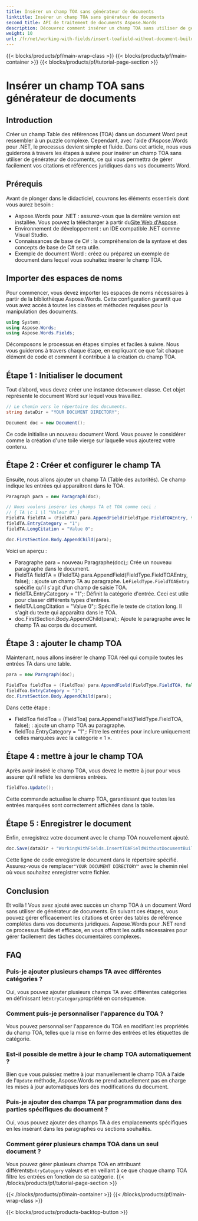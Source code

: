 ```yaml
---
title: Insérer un champ TOA sans générateur de documents
linktitle: Insérer un champ TOA sans générateur de documents
second_title: API de traitement de documents Aspose.Words
description: Découvrez comment insérer un champ TOA sans utiliser de générateur de documents dans Aspose.Words pour .NET. Suivez notre guide étape par étape pour gérer efficacement les citations juridiques.
weight: 10
url: /fr/net/working-with-fields/insert-toafield-without-document-builder/
---
```


{{< blocks/products/pf/main-wrap-class >}}
{{< blocks/products/pf/main-container >}}
{{< blocks/products/pf/tutorial-page-section >}}

# Insérer un champ TOA sans générateur de documents

## Introduction

Créer un champ Table des références (TOA) dans un document Word peut ressembler à un puzzle complexe. Cependant, avec l'aide d'Aspose.Words pour .NET, le processus devient simple et fluide. Dans cet article, nous vous guiderons à travers les étapes à suivre pour insérer un champ TOA sans utiliser de générateur de documents, ce qui vous permettra de gérer facilement vos citations et références juridiques dans vos documents Word.

## Prérequis

Avant de plonger dans le didacticiel, couvrons les éléments essentiels dont vous aurez besoin :

-  Aspose.Words pour .NET : assurez-vous que la dernière version est installée. Vous pouvez la télécharger à partir du[Site Web d'Aspose](https://releases.aspose.com/words/net/).
- Environnement de développement : un IDE compatible .NET comme Visual Studio.
- Connaissances de base de C# : la compréhension de la syntaxe et des concepts de base de C# sera utile.
- Exemple de document Word : créez ou préparez un exemple de document dans lequel vous souhaitez insérer le champ TOA.

## Importer des espaces de noms

Pour commencer, vous devez importer les espaces de noms nécessaires à partir de la bibliothèque Aspose.Words. Cette configuration garantit que vous avez accès à toutes les classes et méthodes requises pour la manipulation des documents.

```csharp
using System;
using Aspose.Words;
using Aspose.Words.Fields;
```

Décomposons le processus en étapes simples et faciles à suivre. Nous vous guiderons à travers chaque étape, en expliquant ce que fait chaque élément de code et comment il contribue à la création du champ TOA.

## Étape 1 : Initialiser le document

 Tout d’abord, vous devez créer une instance de`Document` classe. Cet objet représente le document Word sur lequel vous travaillez.

```csharp
// Le chemin vers le répertoire des documents.
string dataDir = "YOUR DOCUMENT DIRECTORY";

Document doc = new Document();
```

Ce code initialise un nouveau document Word. Vous pouvez le considérer comme la création d'une toile vierge sur laquelle vous ajouterez votre contenu.

## Étape 2 : Créer et configurer le champ TA

Ensuite, nous allons ajouter un champ TA (Table des autorités). Ce champ indique les entrées qui apparaîtront dans le TOA.

```csharp
Paragraph para = new Paragraph(doc);

// Nous voulons insérer les champs TA et TOA comme ceci :
// { TA \c 1 \l "Valeur 0" }
FieldTA fieldTA = (FieldTA) para.AppendField(FieldType.FieldTOAEntry, false);
fieldTA.EntryCategory = "1";
fieldTA.LongCitation = "Value 0";

doc.FirstSection.Body.AppendChild(para);
```

Voici un aperçu :
- Paragraphe para = nouveau Paragraphe(doc);: Crée un nouveau paragraphe dans le document.
-  FieldTA fieldTA = (FieldTA) para.AppendField(FieldType.FieldTOAEntry, false); : ajoute un champ TA au paragraphe. Le`FieldType.FieldTOAEntry` spécifie qu'il s'agit d'un champ de saisie TOA.
- fieldTA.EntryCategory = "1";: Définit la catégorie d'entrée. Ceci est utile pour classer différents types d'entrées.
- fieldTA.LongCitation = "Value 0";: Spécifie le texte de citation long. Il s'agit du texte qui apparaîtra dans le TOA.
- doc.FirstSection.Body.AppendChild(para);: Ajoute le paragraphe avec le champ TA au corps du document.

## Étape 3 : ajouter le champ TOA

Maintenant, nous allons insérer le champ TOA réel qui compile toutes les entrées TA dans une table.

```csharp
para = new Paragraph(doc);

FieldToa fieldToa = (FieldToa) para.AppendField(FieldType.FieldTOA, false);
fieldToa.EntryCategory = "1";
doc.FirstSection.Body.AppendChild(para);
```

Dans cette étape :
- FieldToa fieldToa = (FieldToa) para.AppendField(FieldType.FieldTOA, false); : ajoute un champ TOA au paragraphe.
- fieldToa.EntryCategory = "1";: Filtre les entrées pour inclure uniquement celles marquées avec la catégorie « 1 ».

## Étape 4 : mettre à jour le champ TOA

Après avoir inséré le champ TOA, vous devez le mettre à jour pour vous assurer qu'il reflète les dernières entrées.

```csharp
fieldToa.Update();
```

Cette commande actualise le champ TOA, garantissant que toutes les entrées marquées sont correctement affichées dans la table.

## Étape 5 : Enregistrer le document

Enfin, enregistrez votre document avec le champ TOA nouvellement ajouté.

```csharp
doc.Save(dataDir + "WorkingWithFields.InsertTOAFieldWithoutDocumentBuilder.docx");
```

 Cette ligne de code enregistre le document dans le répertoire spécifié. Assurez-vous de remplacer`"YOUR DOCUMENT DIRECTORY"` avec le chemin réel où vous souhaitez enregistrer votre fichier.

## Conclusion

Et voilà ! Vous avez ajouté avec succès un champ TOA à un document Word sans utiliser de générateur de documents. En suivant ces étapes, vous pouvez gérer efficacement les citations et créer des tables de référence complètes dans vos documents juridiques. Aspose.Words pour .NET rend ce processus fluide et efficace, en vous offrant les outils nécessaires pour gérer facilement des tâches documentaires complexes.

## FAQ

### Puis-je ajouter plusieurs champs TA avec différentes catégories ?
 Oui, vous pouvez ajouter plusieurs champs TA avec différentes catégories en définissant le`EntryCategory`propriété en conséquence.

### Comment puis-je personnaliser l'apparence du TOA ?
Vous pouvez personnaliser l'apparence du TOA en modifiant les propriétés du champ TOA, telles que la mise en forme des entrées et les étiquettes de catégorie.

### Est-il possible de mettre à jour le champ TOA automatiquement ?
 Bien que vous puissiez mettre à jour manuellement le champ TOA à l'aide de l'`Update` méthode, Aspose.Words ne prend actuellement pas en charge les mises à jour automatiques lors des modifications du document.

### Puis-je ajouter des champs TA par programmation dans des parties spécifiques du document ?
Oui, vous pouvez ajouter des champs TA à des emplacements spécifiques en les insérant dans les paragraphes ou sections souhaités.

### Comment gérer plusieurs champs TOA dans un seul document ?
 Vous pouvez gérer plusieurs champs TOA en attribuant différents`EntryCategory` valeurs et en veillant à ce que chaque champ TOA filtre les entrées en fonction de sa catégorie.
{{< /blocks/products/pf/tutorial-page-section >}}

{{< /blocks/products/pf/main-container >}}
{{< /blocks/products/pf/main-wrap-class >}}

{{< blocks/products/products-backtop-button >}}

